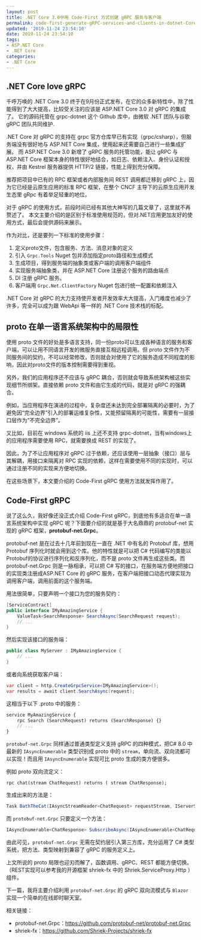```yaml
---
layout: post
title: .NET Core 3.0中用 Code-First 方式创建 gRPC 服务与客户端
permalink: code-first-generate-gRPC-services-and-clients-in-dotnet-Core-3_0
updated: '2019-11-24 23:54:10'
date: 2019-11-24 23:54:10
tags:
- ASP.NET Core
- .NET Core
categories:
- .NET Core
---
```


## .NET Core love gRPC

千呼万唤的 .NET Core 3.0 终于在9月份正式发布，在它的众多新特性中，除了性能得到了大大提高，比较受关注的应该是 ASP.NET Core 3.0 对 gRPC 的集成了。
它的源码托管在 grpc-dotnet 这个 Github 库中，由微软 .NET 团队与谷歌 gRPC 团队共同维护.

.NET Core 对 gRPC 的支持在 grpc 官方仓库早已有实现（grpc/csharp），但服务端没有很好地与 ASP.NET Core 集成，使用起来还需要自己进行一些集成扩展。
而 ASP.NET Core 3.0 新增了 gRPC 服务的托管功能，能让 gRPC 与ASP.NET Core 框架本身的特性很好地结合，如日志、依赖注入、身份认证和授权，并由 Kestrel 服务器提供 HTTP/2 链接，性能上得到充分保障。

推荐把项目中已有的 RPC 框架或者内部服务间 REST 调用都迁移到 gRPC 上，因为它已经是云原生应用的标准 RPC 框架，在整个 CNCF 主导下的云原生应用开发生态里 gRpc 有着举足轻重的地位。

对于 gRPC 的使用方式，前段时间已经有其他大神写的几篇文章了，这里就不再赘述了。
本文主要介绍的是区别于标准使用规范的，但对.NET应用更加友好的使用方式，最后会提供源码来展示。

作为对比，还是要列一下标准的使用步骤：

1. 定义proto文件，包含服务、方法、消息对象的定义
2. 引入 `Grpc.Tools` Nuget 包并添加指定proto路径和生成模式
3. 生成项目，得到服务端的抽象类或客户端的调用客户端组件
4. 实现服务端抽象类，并在 ASP.NET Core 注册这个服务的路由端点
5. DI 注册 gRPC 服务。
6. 客户端用 `Grpc.Net.ClientFactory` Nuget 包进行统一配置和依赖注入

.NET Core 对 gRPC 的大力支持使开发者开发效率大大提高，入门难度也减少了许多，完全可以成为跟 WebApi 等一样的 .NET Core 技术栈的标配。

## proto 在单一语言系统架构中的局限性

使用 proto 文件的好处是多语言支持，同一份proto可以生成各种语言的服务和客户端，可以让用不同语言开发的微服务直接互相远程调用。但 proto 文件作为不同服务间的契约，不可以经常修改，否则就会对使用了它的服务造成不同程度的影响，因此对proto文件的版本控制需要得到重视。

另外，我们的应用程序还不应该与 gRPC 耦合，否则就会导致系统架构被这些实现细节所绑架。直接依赖 proto 文件和由它生成的代码，就是对 gRPC 的强耦合。

例如，当应用程序在演进的过程中，复杂度还未达到完全部署隔离的必要时，为了避免因“完全边界”引入的部署运维复杂性，又能预留隔离的可能性，需要有一层接口层作为“不完全边界”。

又比如，目前在 windows 系统的 iis 上还不支持 grpc-dotnet，当有windows上的应用程序需要使用 RPC，就需要换成 REST 的实现了。

因此，为了不让应用程序对 gRPC 过于依赖，还应该使用一层抽象（接口）层与其解耦，用接口来隔离对 RPC 实现的依赖，这样在需要使用不同的实现时，可以通过注册不同的实现来方便地切换。

在这些场景下，本文要介绍的 Code-First gRPC 使用方法就发挥作用了。

## Code-First gRPC

说了这么久，我好像还没正式介绍 Code-First gRPC，到底他有多适合在单一语言系统架构中实现 gRPC 呢？下面要介绍的就是基于大名鼎鼎的 protobuf-net 实现的 gRPC 框架，**protobuf-net.Grpc**。

protobuf-net 是在过去十几年前到现在一直在 .NET 中有名的 Protobuf 库，想用 Protobuf 序列化时就会用到这个库。他的特性就是可以把 C# 代码编写的类能以Protobuf的协议进行序列化和反序列化，而不是 proto 文件再生成这些类。而 protobuf-net.Grpc 则是一脉相承，可以把 C# 写的接口，在服务端方便地把接口的实现类注册成ASP.NET Core 的 gRPC 服务，在客户端把接口动态代理实现为调用客户端，调用前面的这个服务端。

用法很简单，只要声明一个接口为您的服务契约：

```cs
[ServiceContract]
public interface IMyAmazingService {
    ValueTask<SearchResponse> SearchAsync(SearchRequest request);
    // ...
}
```

然后实现该接口的服务端：

```cs
public class MyServer : IMyAmazingService {
    // ...
}
```

或者向系统获取客户端：

```cs
var client = http.CreateGrpcService<IMyAmazingService>();
var results = await client.SearchAsync(request);
```

这相当于以下 .proto 中的服务：

```proto
service MyAmazingService {
    rpc Search (SearchRequest) returns (SearchResponse) {}
	// ...
}
```

`protobuf-net.Grpc` 同样通过普通类型定义支持 gRPC 的四种模式，把C# 8.0 中最新的 `IAsyncEnumerable` 类型识别成 proto 中的 `stream`，单向流、双向流都可以实现！而且用 `IAsyncEnumerable` 实现可比 proto 生成的类方便很多。

例如 proto 双向流定义：

```
rpc chat(stream ChatRequest) returns ( stream ChatResponse);
```

生成出来的方法是：

```cs
Task BathTheCat(IAsyncStreamReader<ChatRequest> requestStream, IServerStreamWriter<ChatResponse> responseStream)
```

而 `protobuf-net.Grpc` 只要定义一个方法：

```cs
IAsyncEnumerable<ChatResponse> SubscribeAsync(IAsyncEnumerable<ChatRequest> requestStream);
```

由此可见，`protobuf-net.Grpc` 无需在契约层引入第三方库，充分运用了 C# 类型系统，把方法、类型映射到兼容了 gRPC 的服务定义上。

上文所说的 proto 局限也迎刃而解了，函数调用、gRPC、REST 都能方便切换。（REST实现可以参考我的开源框架 shriek-fx 中的 Shriek.ServiceProxy.Http ）组件。

下一篇，我将主要介绍利用 `protobuf-net.Grpc` 的 gRPC 双向流模式与 `Blazor` 实现一个简单的在线即时聊天室。

相关链接：

- protobuf-net.Grpc：https://github.com/protobuf-net/protobuf-net.Grpc
- shriek-fx：https://github.com/Shriek-Projects/shriek-fx